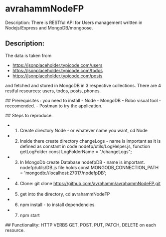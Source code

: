 # avrahammNodeFP
Description:
There is RESTful API for Users management written in Nodejs/Express and MongoDB/mongoose.

## Description:
<p>
The data is taken from 

- https://jsonplaceholder.typicode.com/users
- https://jsonplaceholder.typicode.com/todos
- https://jsonplaceholder.typicode.com/posts

and fetched and stored in MongoDB in 3 respective collections.
There are 4 restful resources:
users, todos, posts, phones.
</p>

<p>
## Prerequisites : you need to install
- Node 
- MongoDB 
- Robo visual tool - reccomended.
- Postman to try the application. 
</p>

<p>
## Steps to reproduce.

- 1) Create directory Node - or whatever name you want, cd Node
- 2) Inside there create directory changeLogs - name is important as it is defined as constant in code
nodefp/utils/LogHelper.js, function getLogFolder
const LogFolderName = "/changeLogs";
- 3) In MongoDb create Database nodefpDB - name is important.
nodefp/utils/DB.js file holds 
const MONGODB_CONNECTION_PATH = 'mongodb://localhost:27017/nodefpDB';
- 4) Clone: git clone https://github.com/avrahamm/avrahammNodeFP.git 
- 5) get into the directory, cd avrahammNodeFP
- 6) npm install - to install dependencies.
- 7) npm start
</p>

<p>
  ## Functionality:
 HTTP VERBS GET, POST, PUT, PATCH, DELETE on each resource.  
</p>
